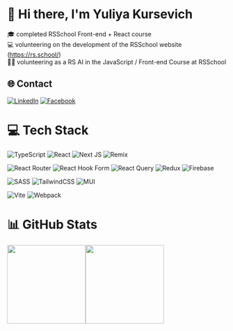 # 👋 Hi there, I'm Yuliya Kursevich

🎓 completed RSSchool Front-end + React course<br>
💻 volunteering on the development of the RSSchool website (<https://rs.school/>)<br>
👩‍🏫 volunteering as a RS AI in the JavaScript / Front-end Course at RSSchool

## 🌐 Contact

[![LinkedIn](https://img.shields.io/badge/LinkedIn-%230077B5.svg?logo=linkedin&logoColor=white&style=for-the-badge)](https://linkedin.com/in/https://www.linkedin.com/in/yuliya-kursevich-7680ba126/) [![Facebook](https://img.shields.io/badge/Facebook-%231877F2.svg?logo=Facebook&logoColor=white&style=for-the-badge)](https://facebook.com/https://www.facebook.com/julia.pochtar)

# 💻 Tech Stack

![TypeScript](https://img.shields.io/badge/typescript-%23007ACC.svg?style=for-the-badge&logo=typescript&logoColor=white) ![React](https://img.shields.io/badge/react-%2320232a.svg?style=for-the-badge&logo=react&logoColor=%2361DAFB) ![Next JS](https://img.shields.io/badge/Next-black?style=for-the-badge&logo=next.js&logoColor=white) ![Remix](https://img.shields.io/badge/remix-%23000.svg?style=for-the-badge&logo=remix&logoColor=white)

![React Router](https://img.shields.io/badge/React_Router-CA4245?style=for-the-badge&logo=react-router&logoColor=white) ![React Hook Form](https://img.shields.io/badge/React%20Hook%20Form-%23EC5990.svg?style=for-the-badge&logo=reacthookform&logoColor=white) ![React Query](https://img.shields.io/badge/-React%20Query-FF4154?style=for-the-badge&logo=react%20query&logoColor=white) ![Redux](https://img.shields.io/badge/redux-%23593d88.svg?style=for-the-badge&logo=redux&logoColor=white) ![Firebase](https://img.shields.io/badge/firebase-%23039BE5.svg?style=for-the-badge&logo=firebase)

![SASS](https://img.shields.io/badge/SASS-hotpink.svg?style=for-the-badge&logo=SASS&logoColor=white) ![TailwindCSS](https://img.shields.io/badge/tailwindcss-%2338B2AC.svg?style=for-the-badge&logo=tailwind-css&logoColor=white) ![MUI](https://img.shields.io/badge/MUI-%230081CB.svg?style=for-the-badge&logo=mui&logoColor=white)

![Vite](https://img.shields.io/badge/vite-%23646CFF.svg?style=for-the-badge&logo=vite&logoColor=white) ![Webpack](https://img.shields.io/badge/webpack-%238DD6F9.svg?style=for-the-badge&logo=webpack&logoColor=black)

# 📊 GitHub Stats

<img height="180em" src="https://github-readme-stats.vercel.app/api?username=YulikK&theme=gruvbox&hide_border=false&include_all_commits=false&count_private=false" /><img height="180em" src="https://github-readme-stats.vercel.app/api/top-langs/?username=YulikK&theme=gruvbox&hide_border=false&include_all_commits=false&count_private=false&layout=compact"/>
